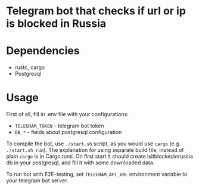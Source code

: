 # Telegram bot that checks if url or ip is blocked in Russia

# Dependencies
- rustc, cargo
- Postgresql

# Usage
First of all, fill in .env file with your configurations:
- `TELEGRAM_TOKEN` - telegram bot token
- `DB_*` - fields about postgresql configuration

To compile the bot, use `./start.sh` script, as you would use `cargo` (e.g.
`./start.sh run`). The explanation for using separate build file, instead of
plain `cargo` is in Cargo.toml. On first start it should create
isitblockedinrussia db in your postgresql, and fill it with some downloaded
data.

To run bot with E2E-testing, set `TELEGRAM_API_URL` environment variable to your
telegram bot server.
